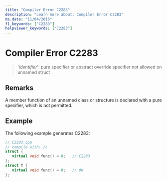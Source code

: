 ```yaml
---
title: "Compiler Error C2283"
description: "Learn more about: Compiler Error C2283"
ms.date: "11/04/2016"
f1_keywords: ["C2283"]
helpviewer_keywords: ["C2283"]
---
```

# Compiler Error C2283

> '*identifier*': pure specifier or abstract override specifier not allowed on unnamed struct

## Remarks

A member function of an unnamed class or structure is declared with a pure specifier, which is not permitted.

## Example

The following example generates C2283:

```cpp
// C2283.cpp
// compile with: /c
struct {
   virtual void func() = 0;   // C2283
};
struct T {
   virtual void func() = 0;   // OK
};
```

